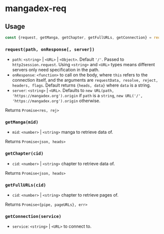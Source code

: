 # mangadex-req

## Usage

```javascript
const {request, getManga, getChapter, getFullURLs, getConnection} = require('mangadex-req')
```

### `request(path, onResponse[, server])`

* `path`: `<string>` | `<URL>` | `<Object>`. Default `'/'`. Passed to `http2session.request`. Using `<string>` and `<URL>` types means different servers only need specification in the path.
* `onResponse`: `<function>` to call on the body, where `this` refers to the connection itself, and the arguments are `requestData, resolve, reject, headers, flags`. Default returns `{heads, data}` where `data` is a string.
* `server`: `<string>` | `<URL>`. Defaults to `new URL(path, 'https://mangadex.org').origin` if `path` is a `string`, `new URL('/', 'https://mangadex.org').origin` otherwise.

Returns `Promise<res, rej>`

### `getManga(mid)`

* `mid`: `<number>` | `<string>` manga to retrieve data of.

Returns `Promise<json, heads>`

### `getChapter(cid)`

* `cid`: `<number>` | `<string>` chapter to retrieve data of.

Returns `Promise<json, heads>`

### `getFullURLs(cid)`

* `cid`: `<number>` | `<string>` chapter to retrieve pages of.

Returns `Promise<{pipe, pageURLs}, err>`

### `getConnection(service)`

* `service`: `<string>` | `<URL>` to connect to.


